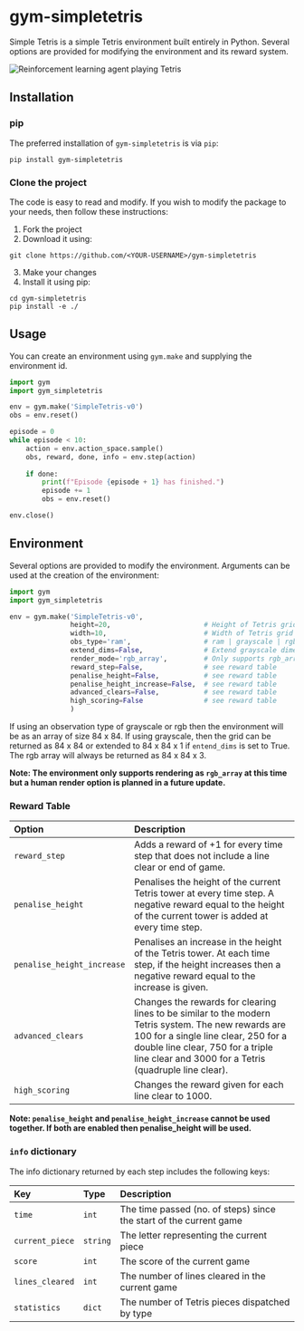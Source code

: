 # gym-simpletetris

Simple Tetris is a simple Tetris environment built entirely in Python. Several
options are provided for modifying the environment and its reward system.

![Reinforcement learning agent playing Tetris](.github/example_gif.gif)

## Installation

### pip
The preferred installation of `gym-simpletetris` is via `pip`:

```shell
pip install gym-simpletetris
```

### Clone the project
The code is easy to read and modify. If you wish to modify the package to your
needs, then follow these instructions:

1. Fork the project
2. Download it using:
```shell
git clone https://github.com/<YOUR-USERNAME>/gym-simpletetris
```
3. Make your changes
4. Install it using pip:
```shell
cd gym-simpletetris
pip install -e ./
```

## Usage

You can create an environment using `gym.make` and supplying the environment id.
```python
import gym
import gym_simpletetris

env = gym.make('SimpleTetris-v0')
obs = env.reset()

episode = 0
while episode < 10:
    action = env.action_space.sample()
    obs, reward, done, info = env.step(action)
    
    if done:
        print(f"Episode {episode + 1} has finished.")
        episode += 1
        obs = env.reset()

env.close()
```

## Environment

Several options are provided to modify the environment. Arguments can be used
at the creation of the environment:

```python
import gym
import gym_simpletetris

env = gym.make('SimpleTetris-v0',
               height=20,                       # Height of Tetris grid
               width=10,                        # Width of Tetris grid
               obs_type='ram',                  # ram | grayscale | rgb
               extend_dims=False,               # Extend grayscale dimensions
               render_mode='rgb_array',         # Only supports rgb_array
               reward_step=False,               # see reward table
               penalise_height=False,           # see reward table
               penalise_height_increase=False,  # see reward table
               advanced_clears=False,           # see reward table
               high_scoring=False               # see reward table
               )
```

If using an observation type of grayscale or rgb then the environment will be
as an array of size 84 x 84. If using grayscale, then the grid can be returned
as 84 x 84 or extended to 84 x 84 x 1 if `entend_dims` is set to True. The rgb
array will always be returned as 84 x 84 x 3.

**Note: The environment only supports rendering as `rgb_array` at this time but a human
render option is planned in a future update.**

### Reward Table

| Option                     | Description                                                                                                                                                                                                                               |
|:---------------------------|:------------------------------------------------------------------------------------------------------------------------------------------------------------------------------------------------------------------------------------------|
| `reward_step`              | Adds a reward of +1 for every time step that does not include a line clear or end of game.                                                                                                                                                |
| `penalise_height`          | Penalises the height of the current Tetris tower at every time step. A negative reward equal to the height of the current tower is added at every time step.                                                                              |
| `penalise_height_increase` | Penalises an increase in the height of the Tetris tower. At each time step, if the height increases then a negative reward equal to the increase is given.                                                                                |
| `advanced_clears`          | Changes the rewards for clearing lines to be similar to the modern Tetris system. The new rewards are 100 for a single line clear, 250 for a double line clear, 750 for a triple line clear and 3000 for a Tetris (quadruple line clear). |
| `high_scoring`             | Changes the reward given for each line clear to 1000.                                                                                                                                                                                     |

**Note: `penalise_height` and `penalise_height_increase` cannot be used together.
If both are enabled then penalise_height will be used.**

### `info` dictionary

The info dictionary returned by each step includes the following keys:

| Key             | Type     | Description                                                        |
|:----------------|:---------|:-------------------------------------------------------------------|
| `time`          | `int`    | The time passed (no. of steps) since the start of the current game |
| `current_piece` | `string` | The letter representing the current piece                          |
| `score`         | `int`    | The score of the current game                                      |
| `lines_cleared` | `int`    | The number of lines cleared in the current game                    |
| `statistics`    | `dict`   | The number of Tetris pieces dispatched by type                     |



